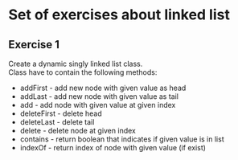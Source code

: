 # Set of exercises about linked list

## Exercise 1
Create a dynamic singly linked list class.  
Class have to contain the following methods:
- addFirst - add new node with given value as head
- addLast - add new node with given value as tail
- add - add node with given value at given index
- deleteFirst - delete head
- deleteLast - delete tail
- delete - delete node at given index
- contains - return boolean that indicates if given value is in list
- indexOf - return index of node with given value (if exist)